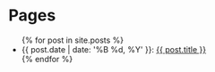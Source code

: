 # Pages

<ul>
  {% for post in site.posts %}
    <li>
      {{ post.date | date: '%B %d, %Y' }}: <a href="{{ post.url }}">{{ post.title }}</a>
    </li>
  {% endfor %}
</ul>
